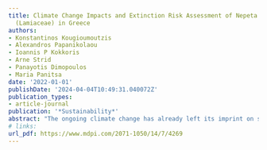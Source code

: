 ```yaml
---
title: Climate Change Impacts and Extinction Risk Assessment of Nepeta Representatives
  (Lamiaceae) in Greece
authors:
- Konstantinos Kougioumoutzis
- Alexandros Papanikolaou
- Ioannis P Kokkoris
- Arne Strid
- Panayotis Dimopoulos
- Maria Panitsa
date: '2022-01-01'
publishDate: '2024-04-04T10:49:31.040072Z'
publication_types:
- article-journal
publication: '*Sustainability*'
abstract: "The ongoing climate change has already left its imprint on species distributions, with rare, endemic species being more threatened. These changes are more prominent in regional biodiversity hotspots, such as Greece, which is already facing the short term impacts of human induced climate change. Greek flora hosts numerous endemic medicinal and aromatic plant taxa (MAPs), which are economically important and provide integral ecosystem services. The genus *Nepeta* is one of the largest Lamiaceae genera, containing several MAPs, yet, despite its taxonomical and economical significance, it remains vastly understudied in Greece. We explore the effects of climate change on the range of the Greek endemic *Nepeta* MAPs, via a species distribution models (SDMs) approach in an ensemble modeling framework, using soil, topographical and bioclimatic variables as predictors in three different time steps. By doing so, we attempt to estimate the current and future extinction risk of these taxa and to locate their current and future species richness hotspots in Greece. The taxa analyzed are expected to experience severe range retractions, with minor intraspecific variation across all time steps (p > 0.05), driven mainly by soil- and aridity-related variables. The extinction risk status of only one taxon is predicted to worsen in the future, while all other taxa will remain threatened. Current species richness hotspots are mainly located in southern Greece and are projected to shift both altitudinally and latitudinally over time (p < 0.01)."
# links:
url_pdf: https://www.mdpi.com/2071-1050/14/7/4269
---
```

